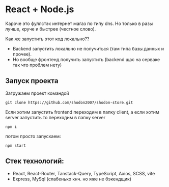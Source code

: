 # React + Node.js

Кароче это фуллстэк интернет магаз по типу dns. Но только в разы лучше, круче и быстрее (честное слово).

Как же запустить этот код локально??

-   Backend запустить локально не получиться (там типа базы данных и прочее).
-   Но вообще фронтенд получить запустить (backend щас на серваке так что проблем нету)

## Запуск проекта

Загружаем проект командой

```
git clone https://github.com/shodon2007/shodon-store.git
```

Если хотим запустить frontend переходим в папку client, а если хотим server запустить то переходим в папку server

```
npm i
```

потом просто запускаем:

```
npm start
```

## Стек технологий:

-   React, React-Router, Tanstack-Query, TypeScript, Axios, SCSS, vite
-   Express, MySql (слабенько кнч. но яже не бэкендщик)
